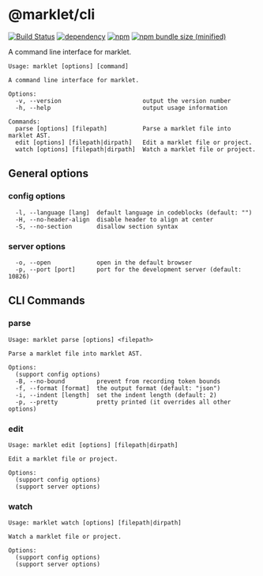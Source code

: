 # @marklet/cli

[![Build Status](https://travis-ci.com/obstudio/Marklet.svg?branch=dev)](https://travis-ci.com/obstudio/Marklet)
[![dependency](https://img.shields.io/david/obstudio/Marklet.svg?path=packages%2Fcli)](https://github.com/obstudio/Marklet/blob/master/packages/cli/package.json)
[![npm](https://img.shields.io/npm/v/@marklet/cli.svg)](https://www.npmjs.com/package/@marklet/cli)
[![npm bundle size (minified)](https://img.shields.io/bundlephobia/min/@marklet/cli.svg)](https://www.npmjs.com/package/@marklet/cli)

A command line interface for marklet.

```
Usage: marklet [options] [command]

A command line interface for marklet.

Options:
  -v, --version                       output the version number
  -h, --help                          output usage information

Commands:
  parse [options] [filepath]          Parse a marklet file into marklet AST.
  edit [options] [filepath|dirpath]   Edit a marklet file or project.
  watch [options] [filepath|dirpath]  Watch a marklet file or project.
```

## General options

### config options

```
  -l, --language [lang]  default language in codeblocks (default: "")
  -H, --no-header-align  disable header to align at center
  -S, --no-section       disallow section syntax
```

### server options

```
  -o, --open             open in the default browser
  -p, --port [port]      port for the development server (default: 10826)
```

## CLI Commands

### parse

```
Usage: marklet parse [options] <filepath>

Parse a marklet file into marklet AST.

Options:
  (support config options)
  -B, --no-bound         prevent from recording token bounds
  -f, --format [format]  the output format (default: "json")
  -i, --indent [length]  set the indent length (default: 2)
  -p, --pretty           pretty printed (it overrides all other options)
```

### edit

```
Usage: marklet edit [options] [filepath|dirpath]

Edit a marklet file or project.

Options:
  (support config options)
  (support server options)
```

### watch

```
Usage: marklet watch [options] [filepath|dirpath]

Watch a marklet file or project.

Options:
  (support config options)
  (support server options)
```
